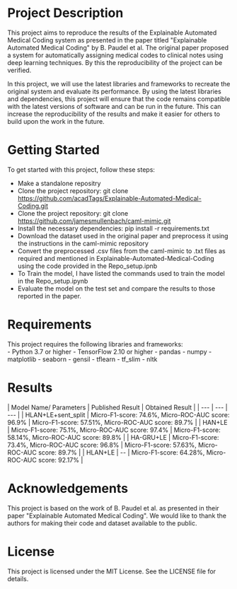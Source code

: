 <h1> Project Description </h1>
This project aims to reproduce the results of the Explainable Automated Medical Coding system as presented in the paper titled "Explainable Automated Medical Coding" by B. Paudel et al. The original paper proposed a system for automatically assigning medical codes to clinical notes using deep learning techniques. By this the reproducibility of the project can be verified.

In this project, we will use the latest libraries and frameworks to recreate the original system and evaluate its performance. By using the latest libraries and dependencies, this project will ensure that the code remains compatible with the latest versions of software and can be run in the future. This can increase the reproducibility of the results and make it easier for others to build upon the work in the future.

<h1> Getting Started </h1>
To get started with this project, follow these steps:

- Make a standalone repositry
- Clone the project repository: git clone https://github.com/acadTags/Explainable-Automated-Medical-Coding.git
- Clone the project repository: git clone https://github.com/jamesmullenbach/caml-mimic.git
- Install the necessary dependencies: pip install -r requirements.txt
- Download the dataset used in the original paper and preprocess it using the instructions in the caml-mimic repository
- Convert the preprocessed .csv files from the caml-mimic to .txt files as required and mentioned in Explainable-Automated-Medical-Coding using the code provided in the Repo_setup.ipnb
- To Train the model, I have listed the commands used to train the model in the Repo_setup.ipynb
- Evaluate the model on the test set and compare the results to those reported in the paper.
<h1> Requirements </h1>
This project requires the following libraries and frameworks:
</br>
- Python 3.7 or higher
- TensorFlow 2.10 or higher
- pandas
- numpy
- matplotlib
- seaborn
- gensil
- tflearn
- tf_slim
- nltk

<h1> Results </h1>
| Model Name/ Parameters | Published Result | Obtained Result |
| --- | --- | --- |
| HLAN+LE+sent_split | Micro-F1-score: 74.6%, Micro-ROC-AUC score: 96.9% | Micro-F1-score: 57.51%, Micro-ROC-AUC score: 89.7% |
| HAN+LE | Micro-F1-score: 75.1%, Micro-ROC-AUC score: 97.4% | Micro-F1-score: 58.14%, Micro-ROC-AUC score: 89.8% |
| HA-GRU+LE | Micro-F1-score: 73.4%, Micro-ROC-AUC score: 96.8% | Micro-F1-score: 57.63%, Micro-ROC-AUC score: 89.7% |
| HLAN+LE | -- | Micro-F1-score: 64.28%, Micro-ROC-AUC score: 92.17% |

<h1> Acknowledgements </h1>
This project is based on the work of B. Paudel et al. as presented in their paper "Explainable Automated Medical Coding". We would like to thank the authors for making their code and dataset available to the public.

<h1> License </h1>
This project is licensed under the MIT License. See the LICENSE file for details.
